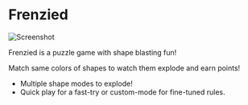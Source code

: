 Frenzied
========

![Screenshot](http://www.int6.org/wp-content/uploads/2013/02/monogame-platform-frenzied.jpg)

Frenzied is a puzzle game with shape blasting fun!

Match same colors of shapes to watch them explode and earn points!

+ Multiple shape modes to explode!
+ Quick play for a fast-try or custom-mode for fine-tuned rules.

